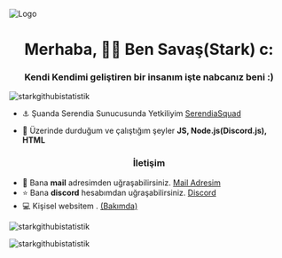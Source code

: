 ![Logo](https://wallpapercave.com/wp/wp5418096.jpg) 
<h1 align="center">Merhaba, 🤷‍♂️ Ben Savaş(Stark) c:</h1>
<h3 align="center">Kendi Kendimi geliştiren bir insanım işte nabcanız beni :)</h3>

<p align="left"> <img src="https://komarev.com/ghpvc/?username=starkbeyjs&label=Profile%20views&color=0e75b6&style=flat" alt="starkgithubistatistik" /> </p>

- ⚓ Şuanda Serendia Sunucusunda Yetkiliyim [SerendiaSquad](https://discord.gg/MdctAvc6Wg)

- 🌱 Üzerinde durduğum ve çalıştığım şeyler **JS, Node.js(Discord.js), HTML**

<h3 align="center">İletişim</h3>

- 📧 Bana **mail** adresimden uğraşabilirsiniz. [Mail Adresim](mailto:reedbools1@gmail.com)
- ⭐ Bana **discord** hesabımdan uğraşabilirsiniz. [Discord](https://discord.com/users/518356280226873355)
- 💻 Kişisel websitem . [(Bakımda)](https://starkbey.me)



<p><img align="center" src="https://github-readme-stats.vercel.app/api?username=starkbeyjs&show_icons=true&theme=radical" alt="starkgithubistatistik" /></p>

<p><img align="center" src="https://github-readme-streak-stats.herokuapp.com/?user=starkbeyjs&theme=radical" alt="starkgithubistatistik" /></p>
